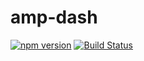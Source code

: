 # amp-dash

[![npm version](https://badge.fury.io/js/amp-dash.svg)](https://badge.fury.io/js/amp-dash)
[![Build Status](https://travis-ci.org/nisheed2440/ng2-amp-dash.svg?branch=master)](https://travis-ci.org/nisheed2440/ng2-amp-dash)
